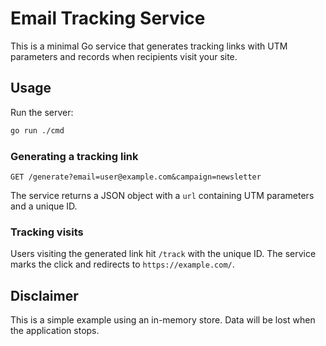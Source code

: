 # Email Tracking Service

This is a minimal Go service that generates tracking links with UTM parameters and records when recipients visit your site.

## Usage

Run the server:

```bash
go run ./cmd
```

### Generating a tracking link

```
GET /generate?email=user@example.com&campaign=newsletter
```

The service returns a JSON object with a `url` containing UTM parameters and a unique ID.

### Tracking visits

Users visiting the generated link hit `/track` with the unique ID. The service marks the click and redirects to `https://example.com/`.

## Disclaimer

This is a simple example using an in-memory store. Data will be lost when the application stops.
